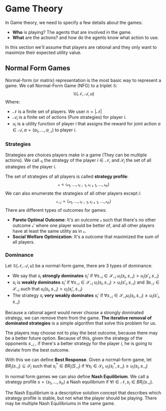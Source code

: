 # Game Theory

In Game theory, we need to specify a few details about the games:

- **Who** is playing? The agents that are involved in the game.
- **What** are the actions? and how do the agents know what action to use.

In this section we'll assume that players are rational and they only want to maximize their expected utility value.

## Normal Form Games

Normal-form (or matrix) representation is the most basic way to represent a game. We call Normal-Form Game (NFG) to a triplet $\mathcal G$:
$$
\mathcal G(\mathcal N, \mathcal A ,u)
$$
Where:

- $\mathcal N$ is a finite set of players. We user $n = |\mathcal N|$
- $\mathcal A_i$ is a finite set of actions (Pure strategies) for player $i$.
- $u_i$ is  a utility function of player $i$ that assigns the reward for joint action $a \in \mathcal A, a =(a_1,\dots,a_\mathcal{N})$ to player $i$.

### Strategies

Strategies are choices players make in a game (They can be multiple actions). We call $\mathcal s_i$ the strategy of the player $i \in \mathcal N$, and $\mathcal S_i$ the set of all strategies of the player $i$.

The set of strategies of all players is called **strategy profile**:
$$
\mathcal s = \langle \mathcal s_1, \dots,\mathcal s_{i-1},\mathcal s_{i+1}, \dots, \mathcal s_n \rangle
$$
We can also enumerate the strategies of all other players except $i$:
$$
\mathcal s_{-i} = \langle \mathcal s_1, \dots,\mathcal s_{i-1},\mathcal s_{i+1}, \dots, \mathcal s_n \rangle
$$
There are different types of outcomes for games:

- **Pareto Optimal Outcome**: It's an outcome $\mathcal s$ such that there's no other outcome $\mathcal s'$ where one player would be better of, and all other players have at least the same utility as in $\mathcal s$.
- **Social Welfare Optimization**: It's a outcome that maximized the sum of all players.

### Dominance

Let $\mathcal G(\mathcal N, \mathcal A,u)$ be a normal-form game, there are 3 types of dominance:

-  We say that $s_i$ **strongly dominates** $s_i'$ if $\forall s_{-i} \in \mathcal S_{-i}$ $u_i(s_i,s_{-i}) > u_i(s'_i,s_{-i})$
- $s_i$ is **weakly dominates** $s_i'$ if $\forall s_{-i} \in \mathcal S_{-i}$ $u_i(s_i,s_{-i}) > u_i(s'_i,s_{-i})$ and $\exists s_{-i} \in \mathcal S_{-i}$ such that $u_i(s_i,s_{-i}) > u_i(s_i',s_{-i})$
- The strategy $s_i$ **very weakly dominates** $s_i'$ if $\forall s_{-i} \in \mathcal S_{-i} u_i(s_i,s_{-i}) \ge u_i(s'_i,s_{-i})$

Because a rational agent would never choose a strongly dominated strategy, we can remove them from the game. **The iterative removal of dominated strategies** is a simple algorithm that solve this problem for us.

The players may choose not to play the best outcome, because there may be a better future option. Because of this, given the strategy of the opponents $s_{-i}$ , if there's a better strategy for the player $i$, he is going to deviate from the best outcome.

With this we can define **Best Response**. Given a normal-form game, let $BR_i(s_{-i}) \subseteq \mathcal S_i$ such that $s_i^* \in BR_i(S_{-i})$ if $\forall s_i \in \mathcal S_i,$ $u_i(s_i^*,s_{-i}) \ge u_i(s_i,s_{-i})$

In normal form games we can also define **Nash Equilibrium**. We call a strategy profile $s = \langle s_1,\dots,s_n \rangle$ a Nash equilibrium if $\forall i \in \mathcal N, s_i \in BR_i(s_{-i})$.

The Nash Equilibrium is a descriptive solution concept that describes which strategy profile is stable, but not what the player should be playing. There may be multiple Nash Equilibriums in the same game.